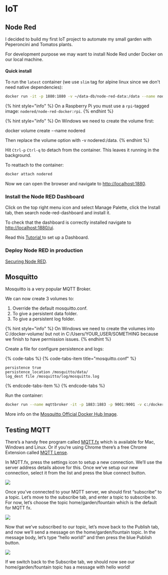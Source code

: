 # IoT

## Node Red

I decided to build my first IoT project to automate my small garden with Peperoncini and Tomatos plants. 

For development purpose we may want to install Node Red under Docker on our local machine.

#### Quick install <a id="quick-start"></a>

To run the `latest` container \(we use `slim` tag for alpine linux since we don't need native dependencies\):

```bash
docker run -it -p 1880:1880 -v ~/data-db/node-red-data:/data --name nodered nodered/node-red-docker:slim
```

{% hint style="info" %}
On a Raspberry Pi you must use a `rpi`-tagged image: `nodered/node-red-docker:rpi`.
{% endhint %}

{% hint style="info" %}
On Windows we need to create the volume first: 

docker volume create --name nodered

Then replace the volume option with -v nodered:/data.
{% endhint %}

 Hit `Ctrl-p` `Ctrl-q` to detach from the container. This leaves it running in the background.

To reattach to the container:

```bash
docker attach nodered
```

Now we can open the browser and navigate to [http://localhost:1880](http://localhost:1880).

### Install the Node RED Dashboard

Click on the top right menu icon and select Manage Palette, click the Install tab, then search node-red-dashboard and install it.

To check that the dashboard is correctly installed navigate to [http://localhost:1880/ui](http://localhost:1880/ui).

Read this [Tutorial ](https://randomnerdtutorials.com/getting-started-with-node-red-dashboard/)to set up a Dashboard.

### Deploy Node RED in production

[Securing Node RED](https://nodered.org/docs/user-guide/runtime/securing-node-red#http-node-security).

## Mosquitto

Mosquitto is a very popular MQTT Broker.

We can now create 3 volumes to:

1. Override the default mosquitto.conf.
2. To give a persistent data folder.
3. To give a persistent log folder.

{% hint style="info" %}
On Windows we need to create the volumes into C:/docker-volume/ but not in C:/Users/YOUR\_USER/SOMETHING because we finish to have permission issues.
{% endhint %}

Create a file for configure persistence and logs:

{% code-tabs %}
{% code-tabs-item title="mosquitto.conf" %}
```text
persistence true
persistence_location /mosquitto/data/
log_dest file /mosquitto/log/mosquitto.log
```
{% endcode-tabs-item %}
{% endcode-tabs %}

Run the container:

```bash
docker run --name mqttbroker -it -p 1883:1883 -p 9001:9001 -v c:/docker-volume/mosquitto/mosquitto.conf:/mosquitto/config/mosquitto.conf -v c:/docker-volume/mosquitto/data:/mosquitto/data -v c:/docker-volume/mosquitto/log:/mosquitto/log eclipse-mosquitto
```

More info on the [Mosquitto Official Docker Hub Image](https://hub.docker.com/_/eclipse-mosquitto).

## Testing MQTT

 There’s a handy free program called [MQTT.fx](http://mqttfx.org/) which is available for Mac, Windows and Linux. Or if you’re using Chrome there’s a free Chrome Extension called [MQTT Lense](https://chrome.google.com/webstore/detail/mqttlens/hemojaaeigabkbcookmlgmdigohjobjm?hl=en).

In MQTT.fx, press the settings icon to setup a new connection. We’ll use the server address details above for this. Once we’ve setup our new connection, select it from the list and press the blue connect button.

[![](https://i0.wp.com/philhawthorne.com/wp-content/uploads/2017/07/mqtt-fx-connect.png?resize=496%2C109&ssl=1)](https://i0.wp.com/philhawthorne.com/wp-content/uploads/2017/07/mqtt-fx-connect.png?ssl=1)

Once you’ve connected to your MQTT server, we should first “subscribe” to a topic. Let’s move to the subscribe tab, and enter a topic to subscribe to. For now, let’s choose the topic home/garden/fountain which is the default for MQTT fx.

[![](https://i2.wp.com/philhawthorne.com/wp-content/uploads/2017/07/mqtt-subscribe.png?resize=502%2C120&ssl=1)](https://i2.wp.com/philhawthorne.com/wp-content/uploads/2017/07/mqtt-subscribe.png?ssl=1)

Now that we’ve subscribed to our topic, let’s move back to the Publish tab, and now we’ll send a message on the home/garden/fountain topic. In the message body, let’s type “hello world!” and then press the blue Publish button.

[![](https://i0.wp.com/philhawthorne.com/wp-content/uploads/2017/07/mqtt-send-message.png?resize=725%2C148&ssl=1)](https://i0.wp.com/philhawthorne.com/wp-content/uploads/2017/07/mqtt-send-message.png?ssl=1)

If we switch back to the Subscribe tab, we should now see our home/garden/fountain topic has a message with hello world!

